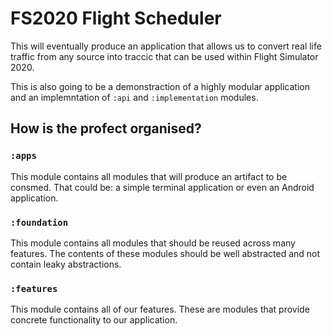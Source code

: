 # FS2020 Flight Scheduler

This will eventually produce an application that allows us to convert real life traffic from any source into traccic that can be used within Flight Simulator 2020. 

This is also going to be a demonstraction of a highly modular application and an implemntation of `:api` and `:implementation` modules. 

## How is the profect organised?

### `:apps` 

This module contains all modules that will produce an artifact to be consmed. That could be: a simple terminal application or even an Android application. 

### `:foundation`

This module contains all modules that should be reused across many features. The contents of these modules should be well abstracted and not contain leaky abstractions.

### `:features`

This module contains all of our features. These are modules that provide concrete functionality to our application.
